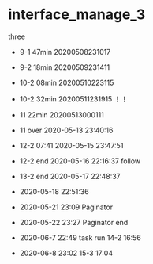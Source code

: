# interface_manage_3
three
* 9-1 47min 20200508231017
* 9-2 18min 20200509231411
* 10-2 08min 20200510223115
* 10-2 32min 20200511231915 ！！
* 11 22min  20200513000111
* 11 over 2020-05-13 23:40:16

* 12-2 07:41 2020-05-15 23:47:51

* 12-2 end 2020-05-16 22:16:37 follow
* 13-2 end 2020-05-17 22:48:37 
* 2020-05-18 22:51:36
* 2020-05-21 23:09 Paginator 
* 2020-05-22 23:27 Paginator end



* 2020-06-7 22:49 task run 14-2 16:56

* 2020-06-8 23:02 15-3 17:04